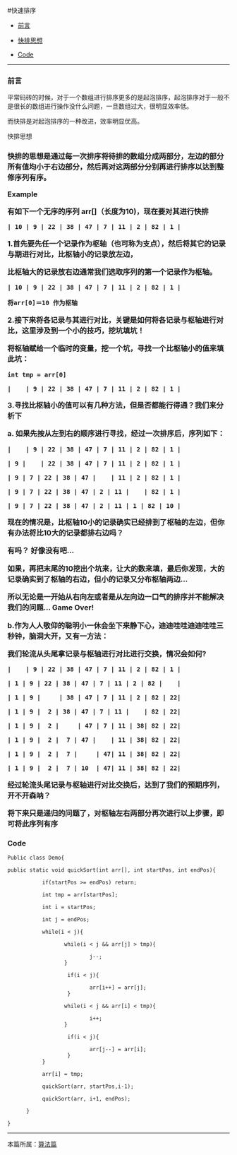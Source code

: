 

#快速排序


*   [前言](#pre)

*   [快排思想](#idea)

*   [Code](#code)

***

<h3 id="pre">前言</h3>

平常码砖的时候，对于一个数组进行排序更多的是起泡排序，起泡排序对于一般不是很长的数组进行操作没什么问题，一旦数组过大，很明显效率低。

而快排是对起泡排序的一种改进，效率明显优高。


</h3 id="idea">快排思想<h3>


快排的思想是通过每一次排序将待排的数组分成两部分，左边的部分所有值均小于右边部分，然后再对这两部分分别再进行排序以达到整修序列有序。


**Example**


有如下一个无序的序列 arr[]（长度为10)，现在要对其进行快排

    | 10 | 9 | 22 | 38 | 47 | 7 | 11 | 2 | 82 | 1 |


1.首先要先任一个记录作为枢轴（也可称为支点），然后将其它的记录与期进行对比，比枢轴小的记录放左边，

比枢轴大的记录放右边通常我们选取序列的第一个记录作为枢轴。


    | 10 | 9 | 22 | 38 | 47 | 7 | 11 | 2 | 82 | 1 |

    将arr[0]＝10 作为枢轴


2.接下来将各记录与其进行对比，关键是如何将各记录与枢轴进行对比，这里涉及到一个小的技巧，挖坑填坑！

将枢轴赋给一个临时的变量，挖一个坑，寻找一个比枢轴小的值来填此坑：


    int tmp = arr[0]
    
    |    | 9 | 22 | 38 | 47 | 7 | 11 | 2 | 82 | 1 |



3.寻找比枢轴小的值可以有几种方法，但是否都能行得通？我们来分析下

a. 如果先按从左到右的顺序进行寻找，经过一次排序后，序列如下：


    |    | 9 | 22 | 38 | 47 | 7 | 11 | 2 | 82 | 1 |

    | 9 |    | 22 | 38 | 47 | 7 | 11 | 2 | 82 | 1 |

    | 9 | 7 | 22 | 38 | 47 |    | 11 | 2 | 82 | 1 |

    | 9 | 7 | 22 | 38 | 47 | 2 | 11 |    | 82 | 1 |

    | 9 | 7 | 22 | 38 | 47 | 2 | 11 | 1 | 82 | 10 |


现在的情况是，比枢轴10小的记录确实已经排到了枢轴的左边，但你有办法将比10大的记录都排右边吗？

有吗？ 好像没有吧...

如果，再把末尾的10挖出个坑来，让大的数来填，最后你发现，大的记录确实到了枢轴的右边，但小的记录又分布枢轴两边...

所以无论是一开始从右向左或者是从左向边一口气的排序并不能解决我们的问题... Game Over!



b.作为人人敬仰的聪明小一休会坐下来静下心，迪迪哇哇迪迪哇哇三秒钟，脑洞大开，又有一方法：

我们轮流从头尾拿记录与枢轴进行对比进行交换，情况会如何?


    |    | 9 | 22 | 38 | 47 | 7 | 11 | 2 | 82 | 1 |

    | 1 | 9 | 22 | 38 | 47 | 7 | 11 | 2 | 82 |    |

    | 1 | 9 |     | 38 | 47 | 7 | 11 | 2 | 82 | 22|

    | 1 | 9 |  2 | 38 | 47 | 7 | 11 |    | 82 | 22|

    | 1 | 9 |  2 |     | 47 | 7 | 11 | 38| 82 | 22|

    | 1 | 9 |  2 |  7 | 47 |    | 11 | 38| 82 | 22|

    | 1 | 9 |  2 |  7 |     | 47| 11 | 38| 82 | 22|

    | 1 | 9 |  2 |  7 | 10  | 47| 11 | 38| 82 | 22|


经过轮流头尾记录与枢轴进行对比交换后，达到了我们的预期序列，开不开森呐？

将下来只是递归的问题了，对枢轴左右两部分再次进行以上步骤，即可将此序列有序



<h3 id="code">Code</h3>

    Public class Demo{

    public static void quickSort(int arr[], int startPos, int endPos){

               if(startPos >= endPos) return;

               int tmp = arr[startPos];

               int i = startPos;

               int j = endPos;

               while(i < j){

                      while(i < j && arr[j] > tmp){

                              j--;
                      }

                       if(i < j){

                              arr[i++] = arr[j];
                       }

                      while(i < j && arr[i] < tmp){

                              i++;
                      }

                       if(i < j){

                              arr[j--] = arr[i];
                       }
               }

               arr[i] = tmp;

               quickSort(arr, startPos,i-1);

               quickSort(arr, i+1, endPos);

          }

    }



***

本篇所属：[算法篇](/Arithmetic/Index)


